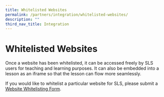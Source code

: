 ```yaml
---
title: Whitelisted Websites
permalink: /partners/integration/whitelisted-websites/
description: ""
third_nav_title: Integration
---
```

Whitelisted Websites
====================

 Once a website has been whitelisted, it can be accessed freely by SLS users for teaching and learning purposes. It can also be embedded into a lesson as an iframe so that the lesson can flow more seamlessly.

    
If you would like to whitelist a particular website for SLS, please submit a [Website Whitelisting Form](https://go.gov.sg/sls-whitelist-form).